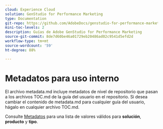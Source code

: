 ```yaml
---
cloud: Experience Cloud
solution: GenStudio for Performance Marketing
type: Documentation
git-repo: https://github.com/AdobeDocs/genstudio-for-performance-marketing.es-ES
mini-toc-levels: 2
description: Guías de Adobe GenStudio for Performance Marketing
source-git-commit: 8de7d60be46a01729eb20486ad02c9541d5efd2d
workflow-type: tm+mt
source-wordcount: '59'
ht-degree: 88%

---
```



# Metadatos para uso interno

El archivo metadata.md incluye metadatos de nivel de repositorio que pasan a los archivos TOC.md de la guía del usuario en el repositorio. Si desea cambiar el contenido de metadata.md para cualquier guía del usuario, hágalo en cualquier archivo TOC.md.

Consulte [Metadatos](https://experienceleague.adobe.com/docs/authoring-guide-exl/using/editing/user-guide-setup/metadata.html?lang=es) para una lista de valores válidos para **solución**, **producto** y **tipo**.
